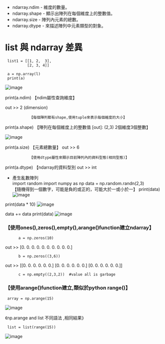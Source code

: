 
* ndarray.ndim - 維度的數量。  
* ndarray.shape - 顯示出陣列在每個維度上的整數值。      
* ndarray.size - 陣列內元素的總數。    
* ndarray.dtype - 來描述陣列中元素類型的對象。   


# list 與 ndarray 差異 

     list1 = [[1, 2,  3],
              [2, 3, 4]]

     a = np.array(l)
     print(a)
![image](https://user-images.githubusercontent.com/112489587/208300653-147a445a-9dc6-4979-937d-b6027ce807e2.png)

print(a.ndim)  【ndim屬性查詢維度】

out >> 2        (dimension)
               
               【每個陣列都有shape,使用tuple來表示每個維度的大小】
print(a.shape) 【陣列在每個維度上的整數值 [out]: (2,3) 2個維度3個整數】

![image](https://user-images.githubusercontent.com/112489587/208300693-71a56431-8274-42be-8e0f-8b0e22fce94f.png)

print(a.size)  【元素總數量】
out >> 6 
               
               【使用dtype屬性來顯示目前陣列內的資料型態(相同型態)】
print(a.dtype) 【ndarray的資料型別
out >> int


* 產生亂數陣列  
import random
import numpy as np
data = np.random.randn(2,3)    
【隨機得到一個數字，可能是負的或正的，可能大於一或小於一】
print(data)
![image](https://user-images.githubusercontent.com/112489587/208300799-0df543d2-f629-4bfc-b92a-f6bdbb12acb9.png)

print(data * 10)
![image](https://user-images.githubusercontent.com/112489587/208300805-031a4c19-a717-4da4-8b64-a4811dd826d4.png)

data += data
print(data)
![image](https://user-images.githubusercontent.com/112489587/208300818-ea057834-5099-47ae-a244-28829881cead.png)


### 【使用ones(),zeros(),empty(),arange()function建立ndarray】         

          a = np.zeros(10)    

out >> [0. 0. 0. 0. 0. 0. 0. 0. 0. 0.]

          b = np.zeros((3,6))
         
out >> [[0. 0. 0. 0. 0. 0.]
        [0. 0. 0. 0. 0. 0.]
        [0. 0. 0. 0. 0. 0.]]

          c = np.empty((2,3,2))  #value all is garbage


### 【使用arange()function建立,類似於python range()】      

     array = np.arange(15)
     
![image](https://user-images.githubusercontent.com/112489587/208301189-702183e4-7c59-4024-8c88-e3c3a0654940.png)
    
《np.arange and list 不同語法 ,相同結果》
     
     list = list(range(15))
     
![image](https://user-images.githubusercontent.com/112489587/208301201-858ebd42-0283-43ce-bea1-c677d7b5fccf.png)
     
 
     
